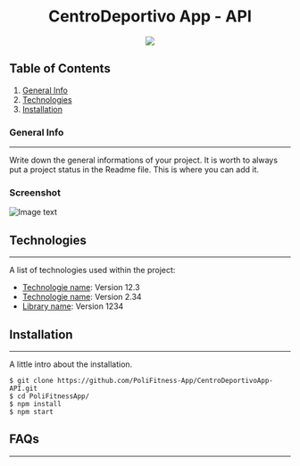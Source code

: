 <h1 align="center"> CentroDeportivo App - API</h1>
<p align="center"><img src="[![banner.png](https://i.postimg.cc/DZDfh6FH/banner.png)](https://postimg.cc/Hcw14Qr9)"/></p> 

## Table of Contents
1. [General Info](#general-info)
2. [Technologies](#technologies)
3. [Installation](#installation)
### General Info
***
Write down the general informations of your project. It is worth to always put a project status in the Readme file. This is where you can add it. 
### Screenshot
![Image text](https://www.united-internet.de/fileadmin/user_upload/Brands/Downloads/Logo_IONOS_by.jpg)
## Technologies
***
A list of technologies used within the project:
* [Technologie name](https://example.com): Version 12.3 
* [Technologie name](https://example.com): Version 2.34
* [Library name](https://example.com): Version 1234
## Installation
***
A little intro about the installation. 
```
$ git clone https://github.com/PoliFitness-App/CentroDeportivoApp-API.git
$ cd PoliFitnessApp/
$ npm install
$ npm start
```
## FAQs
***
